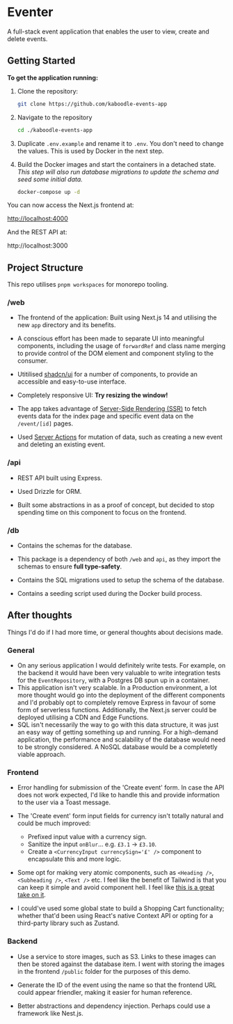 # Eventer

A full-stack event application that enables the user to view, create and delete events.

## Getting Started

**To get the application running:**

1. Clone the repository:

   ```bash
   git clone https://github.com/kaboodle-events-app
   ```

2. Navigate to the repository

   ```bash
   cd ./kaboodle-events-app
   ```

3. Duplicate `.env.example` and rename it to `.env`. You don't need to change the values. This is used by Docker in the next step.

4. Build the Docker images and start the containers in a detached state. _This step will also run database migrations to update the schema and seed some initial data._

   ```bash
   docker-compose up -d
   ```

You can now access the Next.js frontend at:

[http://localhost:4000](http://localhost:4000)

And the REST API at:

http://localhost:3000

## Project Structure

This repo utilises `pnpm workspaces` for monorepo tooling.

### /web

- The frontend of the application: Built using Next.js 14 and utilising the new `app` directory and its benefits.

- A conscious effort has been made to separate UI into meaningful components, including the usage of `forwardRef` and class name merging to provide control of the DOM element and component styling to the consumer.

- Utitilised [shadcn/ui](https://ui.shadcn.com/) for a number of components, to provide an accessible and easy-to-use interface.

- Completely responsive UI: **Try resizing the window!**

- The app takes advantage of [Server-Side Rendering (SSR)](https://nextjs.org/docs/app/building-your-application/data-fetching/fetching-caching-and-revalidating#fetching-data-on-the-server-with-fetch) to fetch events data for the index page and specific event data on the `/event/[id]` pages.

- Used [Server Actions](https://nextjs.org/docs/app/building-your-application/data-fetching/server-actions-and-mutations) for mutation of data, such as creating a new event and deleting an existing event.

### /api

- REST API built using Express.

- Used Drizzle for ORM.

- Built some abstractions in as a proof of concept, but decided to stop spending time on this component to focus on the frontend.

### /db

- Contains the schemas for the database.

- This package is a dependency of both `/web` and `api`, as they import the schemas to ensure **full type-safety**.

- Contains the SQL migrations used to setup the schema of the database.

- Contains a seeding script used during the Docker build process.

## After thoughts

Things I'd do if I had more time, or general thoughts about decisions made.

### General

- On any serious application I would definitely write tests. For example, on the backend it would have been very valuable to write integration tests for the `EventRepository`, with a Postgres DB spun up in a container.
- This application isn't very scalable. In a Production environment, a lot more thought would go into the deployment of the different components and I'd probably opt to completely remove Express in favour of some form of serverless functions. Additionally, the Next.js server could be deployed utilising a CDN and Edge Functions.
- SQL isn't necessarily the way to go with this data structure, it was just an easy way of getting something up and running. For a high-demand application, the performance and scalability of the database would need to be strongly considered. A NoSQL database would be a completetly viable approach.

### Frontend

- Error handling for submission of the 'Create event' form. In case the API does not work expected, I'd like to handle this and provide information to the user via a Toast message.

- The 'Create event' form input fields for currency isn't totally natural and could be much improved:

  - Prefixed input value with a currency sign.
  - Sanitize the input `onBlur`... e.g. `£3.1` -> `£3.10`.
  - Create a `<CurrencyInput currencySign='£' />` component to encapsulate this and more logic.

- Some opt for making very atomic components, such as `<Heading />`, `<Subheading />`, `<Text />` etc. I feel like the benefit of Tailwind is that you can keep it simple and avoid component hell. I feel like [this is a great take on it](https://youtu.be/QBajvZaWLXs?si=aId6SUtwaN8dUeKf&t=74).

- I could've used some global state to build a Shopping Cart functionality; whether that'd been using React's native Context API or opting for a third-party library such as Zustand.

### Backend

- Use a service to store images, such as S3. Links to these images can then be stored against the database item. I went with storing the images in the frontend `/public` folder for the purposes of this demo.

- Generate the ID of the event using the name so that the frontend URL could appear friendler, making it easier for human reference.

- Better abstractions and dependency injection. Perhaps could use a framework like Nest.js.
